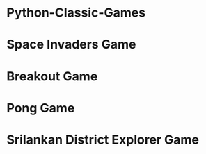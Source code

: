 # Python-Classic-Games



# Space Invaders Game


# Breakout Game

# Pong Game

# Srilankan District Explorer Game
